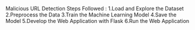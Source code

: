 Malicious URL Detection
Steps Followed :
1.Load and Explore the Dataset
2.Preprocess the Data
3.Train the Machine Learning Model
4.Save the Model
5.Develop the Web Application with Flask
6.Run the Web Application





